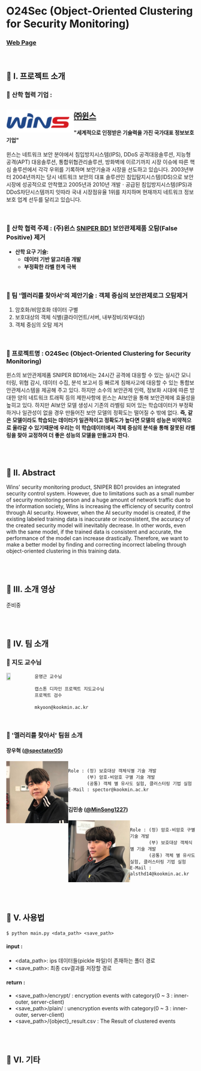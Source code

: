 
# **O24Sec** (Object-Oriented Clustering for Security Monitoring)
### [Web Page](https://kookmin-sw.github.io/capstone-2021-18/)

<br/>

## 🔶 I. 프로젝트 소개
### 🔹 **산학 협력 기업** :   
<img align="left" width="180" height="60" src="./image/wins_logo.gif" href = "http://www.wins21.co.kr/company/company_020100.html"></img>
[㈜윈스](http://www.wins21.co.kr/company/company_020100.html)   
---   
#### "세계적으로 인정받은 기술력을 가진 국가대표 정보보호기업"   

윈스는 네트워크 보안 분야에서 침입방지시스템(IPS), DDoS 공격대응솔루션, 지능형공격(APT) 대응솔루션, 통합위협관리솔루션, 방화벽에 이르기까지 시장 이슈에 따른 핵심 솔루션에서 각각 우위를 기록하며 보안기술과 시장을 선도하고 있습니다. 2003년부터 2004년까지는 당시 네트워크 보안의 대표 솔루션인 침입탐지시스템(IDS)으로 보안시장에 성공적으로 안착했고 2005년과 2010년 개발ㆍ공급된 침입방지시스템(IPS)과 DDoS차단시스템까지 잇따라 국내 시장점유율 1위를 차지하며 현재까지 네트워크 정보보호 업계 선두를 달리고 있습니다.   

<br/>

### 🔹 산학 협력 주제 : **(주)윈스 [SNIPER BD1](http://www.wins21.co.kr/product/product_030101.html?num=27) 보안관제제품 오탐(False Positive) 제거** 
   - **산학 요구 기술:**   
      - **데이터 기반 알고리즘 개발**
      - **부정확한 라벨 한계 극복**    

<br/>
   
### 🔹 팀 '멜러리를 찾아서'의 제안기술 : **객체 중심의 보안관제로그 오탐제거**   
  1. 암호화/비암호화 데이터 구별
  2. 보호대상의 객체 식별(클라이언트/서버, 내부장비/외부대상)
  3. 객체 중심의 오탐 제거   
     
<br/>

### 🔹 프로젝트명 : **O24Sec (Object-Oriented Clustering for Security Monitoring)**   

   
윈스의 보안관제제품 SNIPER BD1에서는 24시간 공격에 대응할 수 있는 실시간 모니터링, 위협 감시, 데이터 수집, 분석 보고서 등 빠르게 침해사고에 대응할 수 있는 통합보안관제시스템을 제공해 주고 있다. 하지만 소수의 보안관제 인력, 정보화 시대에 따른 방대한 양의 네트워크 트래픽 등의 제한사항에 윈스는 AI보안을 통해 보안관제에 효율성을 높히고 있다. 하지만 AI보안 모델 생성시 기존의 라벨링 되어 있는 학습데이터가 부정확하거나 일관성이 없을 경우 만들어진 보안 모델의 정확도는 떨어질 수 밖에 없다. **즉, 같은 모델이라도 학습되는 데이터가 일관적이고 정확도가 높다면 모델의 성능은 비약적으로 올라갈 수 있기때문에 우리는 이 학습데이터에서 객체 중심의 분석을 통해 잘못된 라벨링을 찾아 교정하여 더 좋은 성능의 모델을 만들고자 한다.**   

<br/>
<br/>

## 🔶 II. Abstract   
   
Wins' security monitoring product, SNIPER BD1 provides an integrated security control system. However, due to limitations such as a small number of security monitoring person and a huge amount of network traffic due to the information society, Wins is increasing the efficiency of security control through AI security. However, when the AI security model is created, if the existing labeled training data is inaccurate or inconsistent, the accuracy of the created security model will inevitably decrease. In other words, even with the same model, if the trained data is consistent and accurate, the performance of the model can increase drastically. Therefore, we want to make a better model by finding and correcting incorrect labeling through object-oriented clustering in this training data.

<br/>
<br/>

## 🔶 III. 소개 영상
준비중 
   
<br/>
<br/>
   
## 🔶 IV. 팀 소개

### 🔹 지도 교수님
<img align="left" width="15%" height="10%" src="https://wfile.kookmin.ac.kr/data/www/profile/2010/05/5c5e79ff50d88e225749756b6403b56d.gif"></img>
```
윤명근 교수님

캡스톤 디자인 프로젝트 지도교수님
프로젝트 검수

mkyoon@kookmin.ac.kr
```   

<br/>
   
### 🔹 '멜러리를 찾아서' 팀원 소개

#### 장우혁 ([@spectator05](https://www.github.com/spectator05))
<img align="left" width="165" height="165" src="./image/Jang.png"></img>

```
   
Role : (정) 보호대상 객체식별 기술 개발   
       (부) 암호-비암호 구별 기술 개발   
       (공통) 객체 별 유사도 실험, 클러스터링 기법 실험   
E-Mail : spector@kookmin.ac.kr   
   
```
   
   
   
#### 김민송 ([@MinSong1227](https://github.com/MinSong1227))
<img align="left" width="165" height="165" src="./image/Kim.png"></img>

```
   
Role : (정) 암호-비암호 구별 기술 개발   
       (부) 보호대상 객체식별 기술 개발   
       (공통) 객체 별 유사도 실험, 클러스터링 기법 실험   
E-Mail : alsthd14@kookmin.ac.kr   
   
```
   
<br/>
<br/>
   
## 🔶 V. 사용법   

`$ python main.py <data_path> <save_path>`

#### input :
- <data_path>: ips 데이터들(pickle 파일)이 존재하는 폴더 경로
- <save_path>: 최종 csv결과를 저장할 경로


#### return : 
- <save_path>/encrypt/ : encryption events with category(0 ~ 3 : inner-outer, server-client)
- <save_path>/plain/ : unencryption events with category(0 ~ 3 : inner-outer, server-client) 
- <save_path>/{object}_result.csv : The Result of clustered events


<br/>
<br/>

## 🔶 VI. 기타

